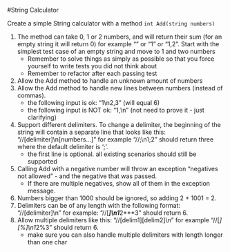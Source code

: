 #String Calculator

Create a simple String calculator with a method `int Add(string numbers)`

1. The method can take 0, 1 or 2 numbers, and will return their sum (for an empty string it will return 0) for example “” or “1” or “1,2”. Start with the simplest test case of an empty string and move to 1 and two numbers
    - Remember to solve things as simply as possible so that you force yourself to write tests you did not think about
    - Remember to refactor after each passing test
2. Allow the Add method to handle an unknown amount of numbers
3. Allow the Add method to handle new lines between numbers (instead of commas).
    - the following input is ok:  “1\n2,3”  (will equal 6)
    - the following input is NOT ok:  “1,\n” (not need to prove it - just clarifying)
4. Support different delimiters. To change a delimiter, the beginning of the string will contain a separate line that looks like this: “//[delimiter]\n[numbers…]” for example “//;\n1;2” should return three where the default delimiter is ‘;’.
    - the first line is optional. all existing scenarios should still be supported
5. Calling Add with a negative number will throw an exception “negatives not allowed” - and the negative that was passed.
    - If there are multiple negatives, show all of them in the exception message.
6. Numbers bigger than 1000 should be ignored, so adding 2 + 1001  = 2.
7. Delimiters can be of any length with the following format: “//[delimiter]\n” for example: “//[***]\n1***2***3” should return 6.
8. Allow multiple delimiters like this: “//[delim1][delim2]\n” for example “//[*][%]\n1*2%3” should return 6.
    - make sure you can also handle multiple delimiters with length longer than one char
